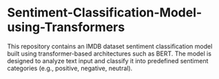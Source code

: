 # Sentiment-Classification-Model-using-Transformers
This repository contains an IMDB dataset sentiment classification model built using transformer-based architectures such as BERT. The model is designed to analyze text input and classify it into predefined sentiment categories (e.g., positive, negative, neutral).

